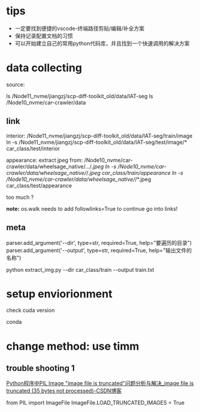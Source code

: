 
# tips

- 一定要找到便捷的vscode-终端路径剪贴/编辑/补全方案
- 保持记录配置文档的习惯
- 可以开始建立自己的常用python代码库，并且找到一个快速调用的解决方案

# data collecting 

source:

ls /Node11_nvme/jiangzj/scp-diff-toolkit_old/data/IAT-seg
ls /Node10_nvme/car-crawler/data

## link

interior:
/Node11_nvme/jiangzj/scp-diff-toolkit_old/data/IAT-seg/train/image
ln -s /Node11_nvme/jiangzj/scp-diff-toolkit_old/data/IAT-seg/test/image/* car_class/test/interior

appearance:
extract jpeg from:
/Node10_nvme/car-crawler/data/wheelsage_native/.../*.jpeg
ln -s /Node10_nvme/car-crawler/data/wheelsage_native/*/*.jpeg car_class/train/appearance
ln -s /Node10_nvme/car-crawler/data/wheelsage_native/*/*.jpeg car_class/test/appearance

too much ?

**note:** os.walk needs to add followlinks=True to continue go into links!

## meta

parser.add_argument('--dir', type=str, required=True, help="要遍历的目录")
parser.add_argument('--output', type=str, required=True, help="输出文件的名称")

python extract_img.py --dir car_class/train --output train.txt

# setup enviorionment

check cuda version

conda

# change method: use timm

## trouble shooting 1

[Python程序中PIL Image "image file is truncated"问题分析与解决_image file is truncated (35 bytes not processed)-CSDN博客](https://blog.csdn.net/scool_winter/article/details/89426509)

from PIL import ImageFile
ImageFile.LOAD_TRUNCATED_IMAGES = True

